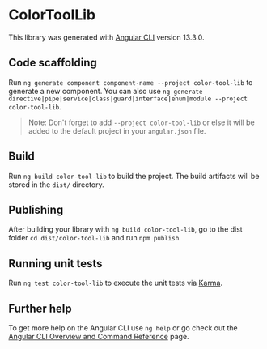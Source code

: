 # ColorToolLib

This library was generated with [Angular CLI](https://github.com/angular/angular-cli) version 13.3.0.

## Code scaffolding

Run `ng generate component component-name --project color-tool-lib` to generate a new component. You can also use `ng generate directive|pipe|service|class|guard|interface|enum|module --project color-tool-lib`.
> Note: Don't forget to add `--project color-tool-lib` or else it will be added to the default project in your `angular.json` file. 

## Build

Run `ng build color-tool-lib` to build the project. The build artifacts will be stored in the `dist/` directory.

## Publishing

After building your library with `ng build color-tool-lib`, go to the dist folder `cd dist/color-tool-lib` and run `npm publish`.

## Running unit tests

Run `ng test color-tool-lib` to execute the unit tests via [Karma](https://karma-runner.github.io).

## Further help

To get more help on the Angular CLI use `ng help` or go check out the [Angular CLI Overview and Command Reference](https://angular.io/cli) page.
